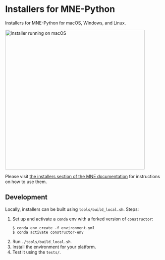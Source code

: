 # Installers for MNE-Python

Installers for MNE-Python for macOS, Windows, and Linux.

<img src="https://mne.tools/dev/_static/mne_installer_macOS.png" alt="Installer running on macOS" width="450px">

Please visit [the installers section of the MNE documentation](https://mne.tools/dev/install/installers.html) for instructions on how to use them.

## Development

Locally, installers can be built using `tools/build_local.sh`. Steps:

1. Set up and activate a `conda` env with a forked version of `constructor`:
   ```console
   $ conda env create -f environment.yml
   $ conda activate constructor-env
   ```
2. Run `./tools/build_local.sh`.
3. Install the environment for your platform.
4. Test it using the `tests/`.
